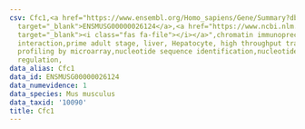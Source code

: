 ```yaml
---
csv: Cfc1,<a href="https://www.ensembl.org/Homo_sapiens/Gene/Summary?db=core;g=ENSMUSG00000026124"
  target="_blank">ENSMUSG00000026124</a>,<a href="https://www.ncbi.nlm.nih.gov/pubmed/23834426"
  target="_blank"><i class="fas fa-file"></i></a>",chromatin immunoprecipitation assay,direct
  interaction,prime adult stage, liver, Hepatocyte, high throughput transcription
  profiling by microarray,nucleotide sequence identification,nucleotide sequence identification,transcriptional
  regulation,
data_alias: Cfc1
data_id: ENSMUSG00000026124
data_numevidence: 1
data_species: Mus musculus
data_taxid: '10090'
title: Cfc1
---
```

